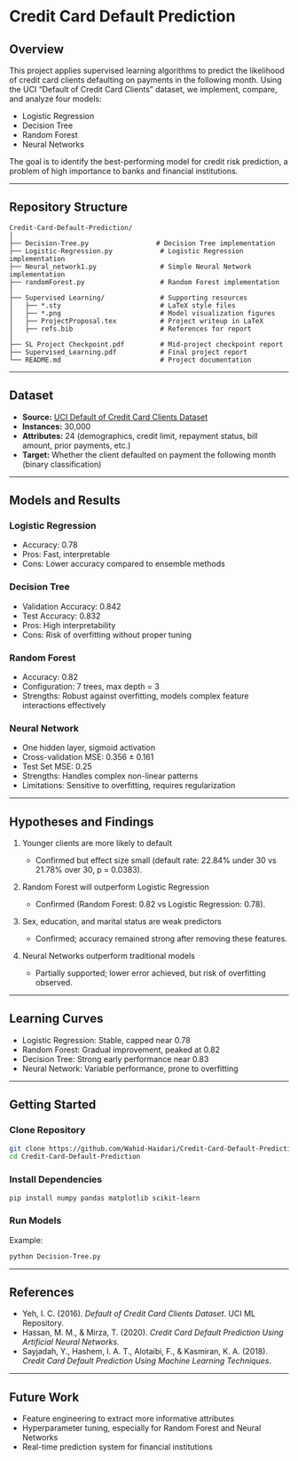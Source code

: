 # Credit Card Default Prediction

## Overview
This project applies supervised learning algorithms to predict the likelihood of credit card clients defaulting on payments in the following month. Using the UCI “Default of Credit Card Clients” dataset, we implement, compare, and analyze four models:

- Logistic Regression  
- Decision Tree  
- Random Forest  
- Neural Networks

The goal is to identify the best-performing model for credit risk prediction, a problem of high importance to banks and financial institutions.

---

## Repository Structure
```
Credit-Card-Default-Prediction/
│
├── Decision-Tree.py                 # Decision Tree implementation
├── Logistic-Regression.py            # Logistic Regression implementation
├── Neural_network1.py                # Simple Neural Network implementation
├── randomForest.py                   # Random Forest implementation
│
├── Supervised Learning/              # Supporting resources
│   ├── *.sty                         # LaTeX style files
│   ├── *.png                         # Model visualization figures
│   ├── ProjectProposal.tex           # Project writeup in LaTeX
│   ├── refs.bib                      # References for report
│
├── SL Project Checkpoint.pdf         # Mid-project checkpoint report
├── Supervised_Learning.pdf           # Final project report
└── README.md                         # Project documentation
```

---

## Dataset
- **Source:** [UCI Default of Credit Card Clients Dataset](https://archive.ics.uci.edu/ml/datasets/default+of+credit+card+clients)  
- **Instances:** 30,000  
- **Attributes:** 24 (demographics, credit limit, repayment status, bill amount, prior payments, etc.)  
- **Target:** Whether the client defaulted on payment the following month (binary classification)

---

## Models and Results
### Logistic Regression
- Accuracy: 0.78  
- Pros: Fast, interpretable  
- Cons: Lower accuracy compared to ensemble methods

### Decision Tree
- Validation Accuracy: 0.842  
- Test Accuracy: 0.832  
- Pros: High interpretability  
- Cons: Risk of overfitting without proper tuning

### Random Forest
- Accuracy: 0.82  
- Configuration: 7 trees, max depth = 3  
- Strengths: Robust against overfitting, models complex feature interactions effectively

### Neural Network
- One hidden layer, sigmoid activation  
- Cross-validation MSE: 0.356 ± 0.161  
- Test Set MSE: 0.25  
- Strengths: Handles complex non-linear patterns  
- Limitations: Sensitive to overfitting, requires regularization

---

## Hypotheses and Findings
1. Younger clients are more likely to default  
   - Confirmed but effect size small (default rate: 22.84% under 30 vs 21.78% over 30, p = 0.0383).  

2. Random Forest will outperform Logistic Regression  
   - Confirmed (Random Forest: 0.82 vs Logistic Regression: 0.78).  

3. Sex, education, and marital status are weak predictors  
   - Confirmed; accuracy remained strong after removing these features.  

4. Neural Networks outperform traditional models  
   - Partially supported; lower error achieved, but risk of overfitting observed.  

---

## Learning Curves
- Logistic Regression: Stable, capped near 0.78  
- Random Forest: Gradual improvement, peaked at 0.82  
- Decision Tree: Strong early performance near 0.83  
- Neural Network: Variable performance, prone to overfitting  

---

## Getting Started

### Clone Repository
```bash
git clone https://github.com/Wahid-Haidari/Credit-Card-Default-Prediction.git
cd Credit-Card-Default-Prediction
```

### Install Dependencies
```bash
pip install numpy pandas matplotlib scikit-learn
```

### Run Models
Example:
```bash
python Decision-Tree.py
```

---

## References
- Yeh, I. C. (2016). *Default of Credit Card Clients Dataset*. UCI ML Repository.  
- Hassan, M. M., & Mirza, T. (2020). *Credit Card Default Prediction Using Artificial Neural Networks*.  
- Sayjadah, Y., Hashem, I. A. T., Alotaibi, F., & Kasmiran, K. A. (2018). *Credit Card Default Prediction Using Machine Learning Techniques*.  

---

## Future Work
- Feature engineering to extract more informative attributes  
- Hyperparameter tuning, especially for Random Forest and Neural Networks  
- Real-time prediction system for financial institutions  
